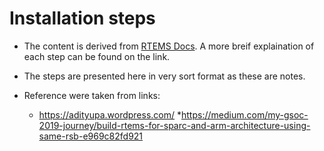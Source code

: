 # Installation steps

- The content is derived from [RTEMS Docs](https://docs.rtems.org/branches/master/user/installation/index.html#). A more breif explaination of each step can be found on the link.

- The steps are presented here in very sort format as these are notes.

- Reference were taken from links:
	* https://adityupa.wordpress.com/
	*https://medium.com/my-gsoc-2019-journey/build-rtems-for-sparc-and-arm-architecture-using-same-rsb-e969c82fd921
